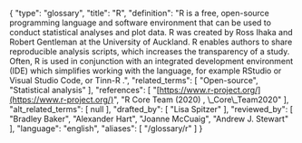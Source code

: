{
    "type": "glossary",
    "title": "R",
    "definition": "R is a free, open-source programming language and software environment that can be used to conduct statistical analyses and plot data. R was created by Ross Ihaka and Robert Gentleman at the University of Auckland. R enables authors to share reproducible analysis scripts, which increases the transparency of a study. Often, R is used in conjunction with an integrated development environment (IDE) which simplifies working with the language, for example RStudio or Visual Studio Code, or Tinn-R .",
    "related_terms": [
        "Open-source",
        "Statistical analysis"
    ],
    "references": [
        "[https://www.r-project.org/](https://www.r-project.org/)",
        "R Core Team (2020) , \\_Core\\_Team2020"
    ],
    "alt_related_terms": [
        null
    ],
    "drafted_by": [
        "Lisa Spitzer"
    ],
    "reviewed_by": [
        "Bradley Baker",
        "Alexander Hart",
        "Joanne McCuaig",
        "Andrew J. Stewart"
    ],
    "language": "english",
    "aliases": [
        "/glossary/r"
    ]
}